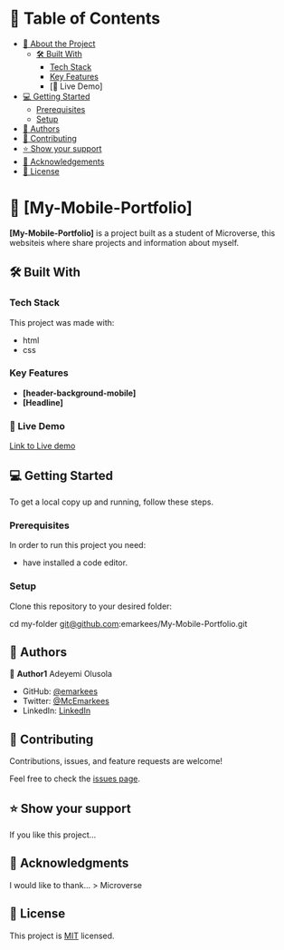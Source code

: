 # 📗 Table of Contents

- [📖 About the Project](#about-project)
  - [🛠 Built With](#built-with)
    - [Tech Stack](#tech-stack)
    - [Key Features](#key-features)
    - [🚀 Live Demo]
- [💻 Getting Started](#getting-started)
  - [Prerequisites](#prerequisites)
  - [Setup](#setup)
- [👥 Authors](#authors)
- [🤝 Contributing](#contributing)
- [⭐️ Show your support](#support)
- [🙏 Acknowledgements](#acknowledgements)
- [📝 License](#license)


# 📖 [My-Mobile-Portfolio] <a name="about-project"></a>

**[My-Mobile-Portfolio]** is a project built as a student of Microverse, this websiteis where share projects and information about myself.

## 🛠 Built With <a name="built-with"></a>

### Tech Stack <a name="tech-stack"></a>
This project was made with:

- html
- css

### Key Features <a name="key-features"></a>

- **[header-background-mobile]**
- **[Headline]**

### 🚀 Live Demo  <a name="Live Demo"></a>
[Link to Live demo](https://emarkees.github.io/My-Mobile-Portfolio/)

## 💻 Getting Started <a name="getting-started"></a>

To get a local copy up and running, follow these steps.

### Prerequisites

In order to run this project you need:

- have installed a code editor.

### Setup

Clone this repository to your desired folder:

cd my-folder 
git@github.com:emarkees/My-Mobile-Portfolio.git

## 👥 Authors <a name="authors"></a>

👤 **Author1** Adeyemi Olusola

- GitHub: [@emarkees](https://github.com/emarkees)
- Twitter: [@McEmarkees](https://twitter.com/McEmarkees)
- LinkedIn: [LinkedIn](https://linkedin.com/in/)

## 🤝 Contributing <a name="contributing"></a>

Contributions, issues, and feature requests are welcome!

Feel free to check the [issues page](../../issues/).

## ⭐️ Show your support <a name="support"></a>

If you like this project...

## 🙏 Acknowledgments <a name="acknowledgements"></a>

I would like to thank... > Microverse

## 📝 License <a name="license"></a>

This project is [MIT](./LICENSE) licensed.